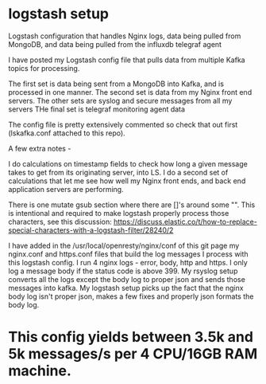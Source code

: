 # logstash setup
Logstash configuration that handles Nginx logs, data being pulled from MongoDB, and data being pulled from the influxdb telegraf agent

I have posted my Logstash config file that pulls data from multiple Kafka topics for processing.  

The first set is data being sent from a MongoDB into Kafka, and is processed in one manner.
The second set is data from my Nginx front end servers.
The other sets are syslog and secure messages from all my servers
THe final set is telegraf monitoring agent data

The config file is pretty extensively commented so check that out first (lskafka.conf attached to this repo).

A few extra notes -

I do calculations on timestamp fields to check how long a given message takes to get from its originating server, into LS.
I do a second set of calculations that let me see how well my Nginx front ends, and back end application servers are performing.

There is one mutate gsub section where there are []'s around some "\".  This is intentional and required to make logstash properly process those characters, see this discussion:  https://discuss.elastic.co/t/how-to-replace-special-characters-with-a-logstash-filter/28240/2

I have added in the /usr/local/openresty/nginx/conf of this git page my nginx.conf and https.conf files that build the log messages I process with this logstash config.  I run 4 nginx logs - error, body, http and https.  I only log a message body if the status code is above 399.  My rsyslog setup converts all the logs except the body log to proper json and sends those messages into kafka.  My logstash setup picks up the fact that the nginx body log isn't proper json, makes a few fixes and properly json formats the body log.

# This config yields between 3.5k and 5k messages/s per 4 CPU/16GB RAM machine.
